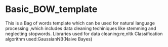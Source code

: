 # Basic_BOW_template
This is a Bag of words template which can be used for natural language processing ,which includes data cleaning techiniques like stemming and neglecting stopwords.
Libraries used for data cleaning:re,nltk
Classification algorithm used:GaussianNB(Naive Bayes)
